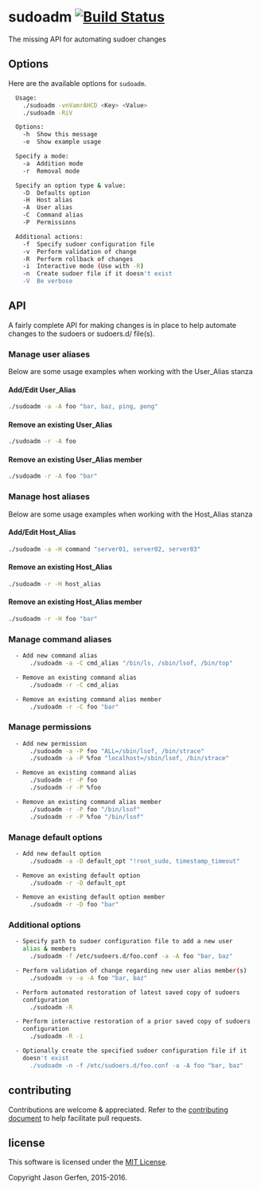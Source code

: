 # sudoadm [![Build Status](https://travis-ci.org/jas-/sudoadm.png?branch=master)](https://travis-ci.org/jas-/sudoadm)

The missing API for automating sudoer changes

## Options ##
Here are the available options for `sudoadm`.

```sh
  Usage:
    ./sudoadm -vnVamrAHCD <Key> <Value>
    ./sudoadm -RiV

  Options:
    -h  Show this message
    -e  Show example usage

  Specify a mode:
    -a  Addition mode
    -r  Removal mode

  Specify an option type & value:
    -D  Defaults option
    -H  Host alias
    -A  User alias
    -C  Command alias
    -P  Permissions

  Additional actions:
    -f  Specify sudoer configuration file
    -v  Perform validation of change
    -R  Perform rollback of changes
    -i  Interactive mode (Use with -R)
    -n  Create sudoer file if it doesn't exist
    -V  Be verbose

```

## API ##
A fairly complete API for making changes is in place to help automate changes
to the sudoers or sudoers.d/ file(s).

### Manage user aliases ###
Below are some usage examples when working with the User_Alias stanza

#### Add/Edit User_Alias ####
```sh
./sudoadm -a -A foo "bar, baz, ping, pong"
```

#### Remove an existing User_Alias ####
```sh
./sudoadm -r -A foo
```

#### Remove an existing User_Alias member ####
```sh
./sudoadm -r -A foo "bar"
```

### Manage host aliases ###
Below are some usage examples when working with the Host_Alias stanza

#### Add/Edit Host_Alias ####
```sh
./sudoadm -a -H command "server01, server02, server03"
```

#### Remove an existing Host_Alias ####
```sh
./sudoadm -r -H host_alias
```

#### Remove an existing Host_Alias member ####
```sh
./sudoadm -r -H foo "bar"
```

### Manage command aliases ###

```sh
  - Add new command alias
      ./sudoadm -a -C cmd_alias "/bin/ls, /sbin/lsof, /bin/top"

  - Remove an existing command alias
      ./sudoadm -r -C cmd_alias

  - Remove an existing command alias member
      ./sudoadm -r -C foo "bar"
```

### Manage permissions ###

```sh
  - Add new permission
      ./sudoadm -a -P foo "ALL=/sbin/lsof, /bin/strace"
      ./sudoadm -a -P %foo "localhost=/sbin/lsof, /bin/strace"

  - Remove an existing command alias
      ./sudoadm -r -P foo
      ./sudoadm -r -P %foo

  - Remove an existing command alias member
      ./sudoadm -r -P foo "/bin/lsof"
      ./sudoadm -r -P %foo "/bin/lsof"
```

### Manage default options ###

```sh
  - Add new default option
      ./sudoadm -a -D default_opt "!root_sudo, timestamp_timeout"

  - Remove an existing default option
      ./sudoadm -r -D default_opt

  - Remove an existing default option member
      ./sudoadm -r -D foo "bar"
```

### Additional options ###

```sh
  - Specify path to sudoer configuration file to add a new user
    alias & members
      ./sudoadm -f /etc/sudoers.d/foo.conf -a -A foo "bar, baz"

  - Perform validation of change regarding new user alias member(s)
      ./sudoadm -v -a -A foo "bar, baz"

  - Perform automated restoration of latest saved copy of sudoers
    configuration
      ./sudoadm -R

  - Perform interactive restoration of a prior saved copy of sudoers
    configuration
      ./sudoadm -R -i

  - Optionally create the specified sudoer configuration file if it
    doesn't exist
      ./sudoadm -n -f /etc/sudoers.d/foo.conf -a -A foo "bar, baz"

```


## contributing ##

Contributions are welcome & appreciated. Refer to the [contributing document](https://github.com/jas-/node-libnmap/blob/master/CONTRIBUTING.md)
to help facilitate pull requests.

## license ##

This software is licensed under the [MIT License](https://github.com/jas-/sudoadm/blob/master/LICENSE).

Copyright Jason Gerfen, 2015-2016.